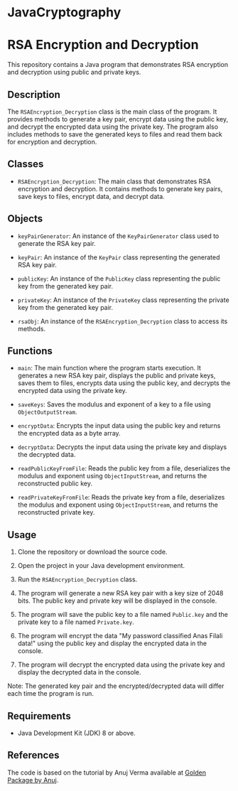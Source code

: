 # JavaCryptography
# RSA Encryption and Decryption

This repository contains a Java program that demonstrates RSA encryption and decryption using public and private keys.

## Description

The `RSAEncryption_Decryption` class is the main class of the program. It provides methods to generate a key pair, encrypt data using the public key, and decrypt the encrypted data using the private key. The program also includes methods to save the generated keys to files and read them back for encryption and decryption.

## Classes

- `RSAEncryption_Decryption`: The main class that demonstrates RSA encryption and decryption. It contains methods to generate key pairs, save keys to files, encrypt data, and decrypt data.

## Objects

- `keyPairGenerator`: An instance of the `KeyPairGenerator` class used to generate the RSA key pair.

- `keyPair`: An instance of the `KeyPair` class representing the generated RSA key pair.

- `publicKey`: An instance of the `PublicKey` class representing the public key from the generated key pair.

- `privateKey`: An instance of the `PrivateKey` class representing the private key from the generated key pair.

- `rsaObj`: An instance of the `RSAEncryption_Decryption` class to access its methods.

## Functions

- `main`: The main function where the program starts execution. It generates a new RSA key pair, displays the public and private keys, saves them to files, encrypts data using the public key, and decrypts the encrypted data using the private key.

- `saveKeys`: Saves the modulus and exponent of a key to a file using `ObjectOutputStream`.

- `encryptData`: Encrypts the input data using the public key and returns the encrypted data as a byte array.

- `decryptData`: Decrypts the input data using the private key and displays the decrypted data.

- `readPublicKeyFromFile`: Reads the public key from a file, deserializes the modulus and exponent using `ObjectInputStream`, and returns the reconstructed public key.

- `readPrivateKeyFromFile`: Reads the private key from a file, deserializes the modulus and exponent using `ObjectInputStream`, and returns the reconstructed private key.

## Usage

1. Clone the repository or download the source code.

2. Open the project in your Java development environment.

3. Run the `RSAEncryption_Decryption` class.

4. The program will generate a new RSA key pair with a key size of 2048 bits. The public key and private key will be displayed in the console.

5. The program will save the public key to a file named `Public.key` and the private key to a file named `Private.key`.

6. The program will encrypt the data "My password classified Anas Filali data!" using the public key and display the encrypted data in the console.

7. The program will decrypt the encrypted data using the private key and display the decrypted data in the console.

Note: The generated key pair and the encrypted/decrypted data will differ each time the program is run.

## Requirements

- Java Development Kit (JDK) 8 or above.

## References

The code is based on the tutorial by Anuj Verma available at [Golden Package by Anuj](https://goldenpackagebyanuj.blogspot.com).

